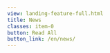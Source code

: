 ```yaml
---
view: landing-feature-full.html
title: News
classes: item-0
button: Read All
button_link: /en/news/
---
```

